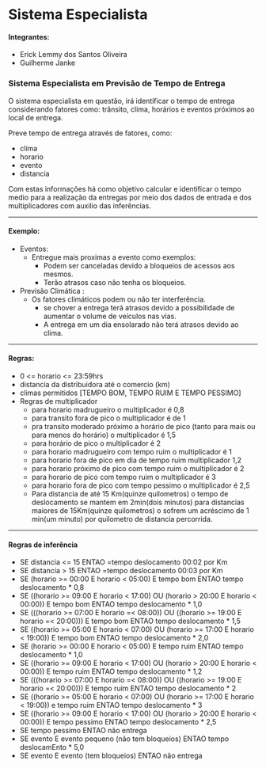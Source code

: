 # Sistema Especialista

#### Integrantes:
- Erick Lemmy dos Santos Oliveira
- Guilherme Janke

### Sistema Especialista em Previsão de Tempo de Entrega

O sistema especialista em questão, irá identificar o tempo de entrega considerando fatores como: trânsito, clima, horários e eventos próximos ao local de entrega.

Preve tempo de entrega através de fatores, como:
- clima
- horario
- evento
- distancia

Com estas informações há como objetivo calcular e identificar o tempo medio para a realização da entregas por meio dos dados de entrada e dos multiplicadores com auxilio das inferências.

---

#### Exemplo:

- Eventos:
    - Entregue mais proximas a evento como exemplos:
        - Podem ser canceladas devido a bloqueios de acessos aos mesmos.
        - Terão atrasos caso não tenha os bloqueios.
- Previsão Climática :
    - Os fatores climáticos podem ou não ter interferência.
        - se chover a entrega terá atrasos devido a possibilidade de aumentar o volume de veículos nas vias.
        - A entrega em um dia ensolarado não terá atrasos devido ao clima.

---
#### Regras:

- 0 <= horario <= 23:59hrs 
- distancia da distribuidora até o comercio (km)
- climas permitidos [TEMPO BOM, TEMPO RUIM E TEMPO PESSIMO]  
- Regras de multiplicador
    - para horario madrugueiro o multiplicador é 0,8
    - para transito fora de pico o multiplicador é de 1 
    - pra transito moderado próximo a horário de pico (tanto para mais ou para menos do horário) o multiplicador é 1,5
    - para horário de pico o multiplicador é 2
    - para horario madrugueiro com tempo ruim o multiplicador é 1
    - para horario fora de pico em dia de tempo ruim multiplicador 1,2
    - para horario próximo de pico com tempo ruim o multiplicador é 2
    - para horario de pico com tempo ruim o multiplicador é 3
    - para horario fora de pico com tempo pessimo o multiplicador é 2,5
    - Para distancia de até 15 Km(quinze quilometros) o tempo de deslocamento se mantem em 2min(dois minutos) para distancias maiores de 15Km(quinze quilometros) o sofrem um acréscimo de 1 min(um minuto) por quilometro de distancia percorrida.

--- 

#### Regras de inferência

- SE distancia <= 15 ENTAO =tempo deslocamento 00:02 por Km
- SE distancia > 15 ENTAO =tempo deslocamento 00:03 por Km
- SE (horario >= 00:00 E horario < 05:00) E tempo bom ENTAO tempo deslocamento * 0,8
- SE ((horario >= 09:00 E horario < 17:00) OU (horario > 20:00 E horario < 00:00)) E tempo bom ENTAO tempo deslocamento * 1,0
- SE  (((horario >= 07:00 E horario =< 08:00)) OU ((horario >= 19:00 E horario =< 20:00))) E tempo bom ENTAO tempo deslocamento * 1,5
- SE ((horario >= 05:00 E horario < 07:00) OU (horario >= 17:00 E horario < 19:00)) E tempo bom ENTAO tempo deslocamento * 2,0
- SE (horario >= 00:00 E horario < 05:00) E tempo ruim ENTAO tempo deslocamento * 1,0
- SE ((horario >= 09:00 E horario < 17:00) OU (horario > 20:00 E horario < 00:00)) E tempo ruim ENTAO tempo deslocamento * 1,2
- SE (((horario >= 07:00 E horario =< 08:00)) OU ((horario >= 19:00 E horario =< 20:00))) E tempo ruim ENTAO tempo deslocamento * 2
- SE ((horario >= 05:00 E horario < 07:00) OU (horario >= 17:00 E horario < 19:00)) e tempo ruim ENTAO tempo deslocamento * 3
- SE ((horario >= 09:00 E horario < 17:00) OU (horario > 20:00 E horario < 00:00)) E tempo pessimo ENTAO tempo deslocamento * 2,5
- SE tempo pessimo ENTAO não entrega
- SE evento E evento pequeno (não tem bloqueios) ENTAO tempo deslocamEnto * 5,0
- SE evento E evento (tem bloqueios) ENTAO não entrega
